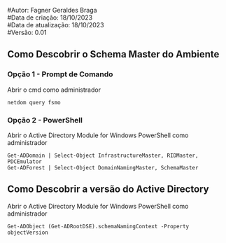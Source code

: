 #Autor: Fagner Geraldes Braga  
#Data de criação: 18/10/2023    
#Data de atualização: 18/10/2023  
#Versão: 0.01  

## Como Descobrir o Schema Master do Ambiente
### Opção 1 - Prompt de Comando
Abrir o cmd como administrador
```
netdom query fsmo
```
### Opção 2 - PowerShell
Abrir o Active Directory Module for Windows PowerShell como administrador
```
Get-ADDomain | Select-Object InfrastructureMaster, RIDMaster, PDCEmulator
Get-ADForest | Select-Object DomainNamingMaster, SchemaMaster
```

## Como Descobrir a versão do Active Directory
Abrir o Active Directory Module for Windows PowerShell como administrador
```
Get-ADObject (Get-ADRootDSE).schemaNamingContext -Property objectVersion
```

